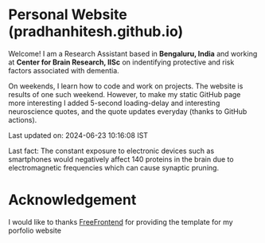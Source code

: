 # Personal Website (pradhanhitesh.github.io)
Welcome! I am a Research Assistant based in <b>Bengaluru, India</b> and working at <b>Center for Brain Research, IISc</b> on indentifying protective and risk factors associated with dementia.

On weekends, I learn how to code and work on projects. The website is results of one such weekend. However, to make my static GitHub page more interesting I added 5-second loading-delay and interesting neuroscience quotes, and the quote updates everyday (thanks to GitHub actions).

Last updated on: 2024-06-23 10:16:08 IST

Last fact: The constant exposure to electronic devices such as smartphones would negatively affect 140 proteins in the brain due to electromagnetic frequencies which can cause synaptic pruning.

# Acknowledgement
I would like to thanks <a href="https://freefrontend.com/">FreeFrontend</a> for providing the template for my porfolio website 